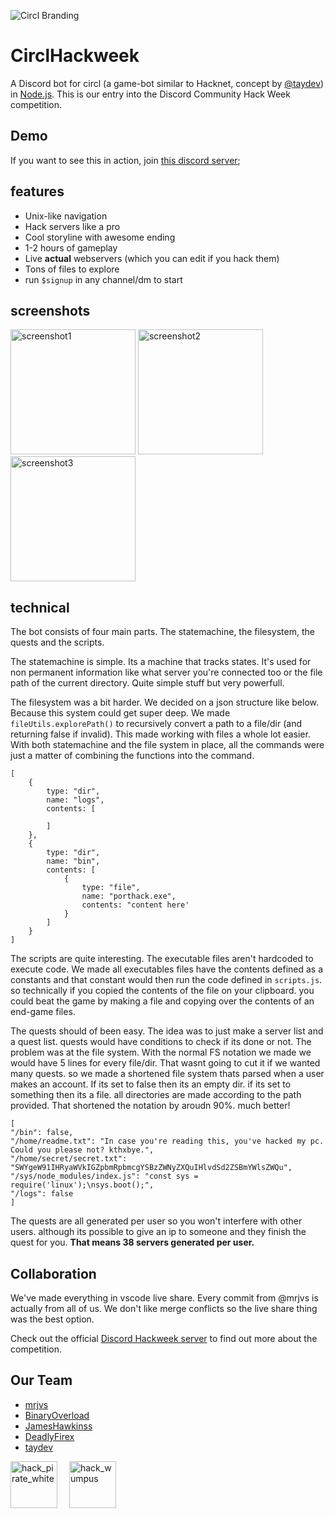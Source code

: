 ![Circl Branding](https://raw.githubusercontent.com/mrjvs/circlhackweek/master/branding/banner.png)

# CirclHackweek 
A Discord bot for circl (a game-bot similar to Hacknet, concept by [@taydev](https://github.com/taydev/circl)) in [Node.js](https://nodejs.org/en/). This is our entry into the Discord Community Hack Week competition.

## Demo
If you want to see this in action, join [this discord server](https://discord.gg/tA6Tq9v);

## features
 - Unix-like navigation
 - Hack servers like a pro
 - Cool storyline with awesome ending
 - 1-2 hours of gameplay
 - Live **actual** webservers (which you can edit if you hack them)
 - Tons of files to explore
 - run `$signup` in any channel/dm to start

## screenshots
<img width="200" alt="screenshot1" src="https://i.imgur.com/1NOwpMd.png">
<img width="200" alt="screenshot2" src="https://i.imgur.com/ZAvJjo5.png">
<img width="200" alt="screenshot3" src="https://i.imgur.com/PTM3QFm.png">


## technical
The bot consists of four main parts. The statemachine, the filesystem, the quests and the scripts.


The statemachine is simple. Its a machine that tracks states. It's used for non permanent information like what server you're connected too or the file path of the current directory. Quite simple stuff but very powerfull.


The filesystem was a bit harder. We decided on a json structure like below. Because this system could get super deep. We made `fileUtils.explorePath()` to recursively convert a path to a file/dir (and returning false if invalid). This made working with files a whole lot easier. With both statemachine and the file system in place, all the commands were just a matter of combining the functions into the command.
```
[
    {
        type: "dir",
        name: "logs",
        contents: [

        ]
    },
    {
        type: "dir",
        name: "bin",
        contents: [
            {
                type: "file",
                name: "porthack.exe",
                contents: "content here'
            }
        ]
    }
]
```


The scripts are quite interesting. The executable files aren't hardcoded to execute code. We made all executables files have the contents defined as a constants and that constant would then run the code defined in `scripts.js`. so technically if you copied the contents of the file on your clipboard. you could beat the game by making a file and copying over the contents of an end-game files.


The quests should of been easy. The idea was to just make a server list and a quest list. quests would have conditions to check if its done or not. The problem was at the file system. With the normal FS notation we made we would have 5 lines for every file/dir. That wasnt going to cut it if we wanted many quests. so we made a shortened file system thats parsed when a user makes an account. If its set to false then its an empty dir. if its set to something then its a file. all directories are made according to the path provided. That shortened the notation by aroudn 90%. much better!
```
[
"/bin": false,
"/home/readme.txt": "In case you're reading this, you've hacked my pc. Could you please not? kthxbye.",
"/home/secret/secret.txt": "SWYgeW91IHRyaWVkIGZpbmRpbmcgYSBzZWNyZXQuIHlvdSd2ZSBmYWlsZWQu",
"/sys/node_modules/index.js": "const sys = require('linux');\nsys.boot();",
"/logs": false
]
```

The quests are all generated per user so you won't interfere with other users. although its possible to give an ip to someone and they finish the quest for you. **That means 38 servers generated per user.**

## Collaboration
We've made everything in vscode live share. Every commit from @mrjvs is actually from all of us. We don't like merge conflicts so the live share thing was the best option.

Check out the official [Discord Hackweek server](https://discord.gg/hackweek) to find out more about the competition.

## Our Team
 - [mrjvs](https://github.com/mrjvs)
 - [BinaryOverload](https://github.com/BinaryOverload)
 - [JamesHawkinss](https://github.com/JamesHawkinss)
 - [DeadlyFirex](https://github.com/DeadlyFirex)
 - [taydev](https://github.com/taydev)

<img width="75" alt="hack_pirate_white" src="https://user-images.githubusercontent.com/40138757/60046101-6c832f00-96be-11e9-9306-4ee307fde1b2.png"> <img width="15"><img width="75" alt="hack_wumpus" src="https://user-images.githubusercontent.com/40138757/60046017-3940a000-96be-11e9-9031-3fbf186a7130.png">